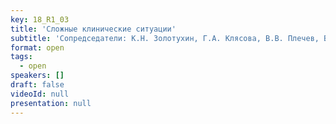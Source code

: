 ```yaml
---
key: 18_R1_03
title: 'Сложные клинические ситуации'
subtitle: 'Сопредседатели: К.Н. Золотухин, Г.А. Клясова, В.В. Плечев, В.А. Руднов'
format: open
tags:
  - open
speakers: []
draft: false
videoId: null
presentation: null
---
```

